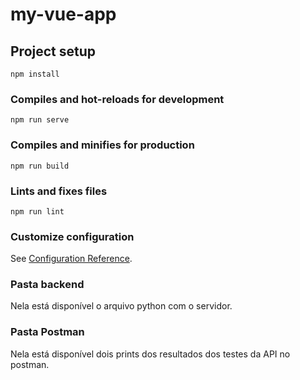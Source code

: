 # my-vue-app

## Project setup
```
npm install
```

### Compiles and hot-reloads for development
```
npm run serve
```

### Compiles and minifies for production
```
npm run build
```

### Lints and fixes files
```
npm run lint
```

### Customize configuration
See [Configuration Reference](https://cli.vuejs.org/config/).

### Pasta backend

Nela está disponível o arquivo python com o servidor.


### Pasta Postman

Nela está disponível dois prints dos resultados dos testes da API no postman.

